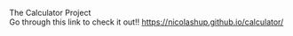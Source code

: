 The Calculator Project <br>
Go through this link to check it out!!
https://nicolashup.github.io/calculator/
